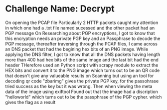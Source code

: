 # Challenge Name: Decrypt
On opening the PCAP file Particularly 2 HTTP packets caught my attention in which one had a .txt file named sucessed and the other packet had an PGP message
On Researching about PGP encryptions, I got to know that this encryption needs an private PGP key and an Passphrase to decode the PGP message, thereafter traversing through the PCAP files, I came across an DNS packet that had the begining hex bits of an PNG image.
While applying the DNS filter, I got to know that all the DNS packets having length more than 400 had hex bits of the same image and the last bit had the end header
THerefore used an Python script with scrapy module to extract the HEX bits and convert it to the PNG image which turns out to be an QR code that doesn't give any valueable results on Scanning 
but using an tool for decoding qr code "zbarimg" gives the private PGP key,
for the passohrase tried success as the key but it was wrong. Then when viewing the meta data of the image using exiftool Found out that the image had a discription "helloworld" which turns out to  be the passphrase of the PGP cypher.
which gives the flag as a result
